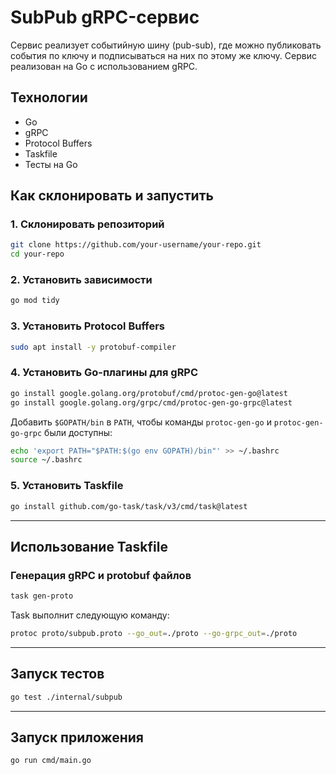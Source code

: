 # SubPub gRPC-сервис 
Сервис реализует событийную шину (pub-sub), где можно публиковать события по ключу и подписываться на них по этому же ключу. Сервис реализован на Go с использованием gRPC.

## Технологии
- Go
- gRPC
- Protocol Buffers
- Taskfile 
- Тесты на Go 



## Как склонировать и запустить

### 1. Склонировать репозиторий

```bash
git clone https://github.com/your-username/your-repo.git
cd your-repo
```

### 2. Установить зависимости

```bash
go mod tidy
```

### 3. Установить Protocol Buffers

```bash
sudo apt install -y protobuf-compiler
```

### 4. Установить Go-плагины для gRPC

```bash
go install google.golang.org/protobuf/cmd/protoc-gen-go@latest
go install google.golang.org/grpc/cmd/protoc-gen-go-grpc@latest
```

Добавить `$GOPATH/bin` в `PATH`, чтобы команды `protoc-gen-go` и `protoc-gen-go-grpc` были доступны:

```bash
echo 'export PATH="$PATH:$(go env GOPATH)/bin"' >> ~/.bashrc
source ~/.bashrc
```

### 5. Установить Taskfile

```bash
go install github.com/go-task/task/v3/cmd/task@latest
```

---

## Использование Taskfile

### Генерация gRPC и protobuf файлов

```bash
task gen-proto
```

Task выполнит следующую команду:

```bash
protoc proto/subpub.proto --go_out=./proto --go-grpc_out=./proto
```

---

## Запуск тестов

```bash
go test ./internal/subpub
```

---

## Запуск приложения

```bash
go run cmd/main.go
```

